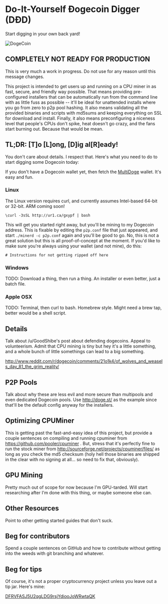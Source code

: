 # Do-It-Yourself Ðogecoin Digger (DÐD)

Start digging in your own back yard!

![DogeCoin](http://static.tumblr.com/ppdj5y9/Ae9mxmxtp/300coin.png)

## COMPLETELY NOT READY FOR PRODUCTION

This is very much a work in progress. Do not use for any reason until this message changes.

This project is intended to get users up and running on a CPU miner in as fast, secure, and friendly way possible. That means providing pre-configured installers that can be automatically run from the command line with as little fuss as possible -- it'll be ideal for unattended installs where you go from zero to p2p pool hashing. It also means validating all the provided binaries and scripts with md5sums and keeping everything on SSL for download and install. Finally, it also means preconfiguring a niceness level that people's CPUs don't spike, heat doesn't go crazy, and the fans start burning out. Because that would be mean.

## TL;DR: [T]o [L]ong, [D]ig al[R]eady!

You don't care about details. I respect that. Here's what you need to do to start digging some Dogecoin today:

If you don't have a Dogecoin wallet yet, then fetch the [MultiDoge](http://multidoge.org/) wallet. It's easy and fun.
### Linux

The Linux version requires curl, and currently assumes Intel-based 64-bit or 32-bit. ARM coming soon!


````
\curl -3sSL http://ur1.ca/gxypf | bash
````

This will get you started right away, but you'll be mining to my Dogecoin address. This is fixable by editing the `p2p.conf` file that just appeared, and start `./minerd -c p2p.conf` again and you'll be good to go. No, this is not a great solution but this is all proof-of-concept at the moment. If you'd like to make sure you're always using your wallet (and not mine), do this:


````
# Instructions for not getting ripped off here
````


### Windows

TODO: Download a thing, then run a thing. An installer or even better, just a batch file.

### Apple OSX

TODO: Terminal, then curl to bash. Homebrew style. Might need a brew tap, better would be a shell script.

## Details

Talk about /u/GoodShibe's post about defending dogecoins. Appeal to volunteerism. Admit that CPU mining is tiny but hey it's a little something, and a whole bunch of little somethings can lead to a big something.

http://www.reddit.com/r/dogecoin/comments/21o1k4/of_wolves_and_weasels_day_81_the_grim_reality/

## P2P Pools

Talk about why these are less evil and more secure than multipools and even dedicated Dogecoin pools. Use http://doge.st/ as the example since that'll be the default config anyway for the installers.

## Optimizing CPUMiner

This is getting past the fast-and-easy idea of this project, but provide a couple sentences on compiling and running cpuminer from https://github.com/pooler/cpuminer . But, stress that it's perfectly fine to run the stock miner from http://sourceforge.net/projects/cpuminer/files/ as long as you check the md5 checksum (holy hell those binaries are shipped in the clear with no signing at all... so need to fix that, obviously).

## GPU Mining

Pretty much out of scope for now because I'm GPU-tarded. Will start researching after I'm done with this thing, or maybe someone else can.

## Other Resources

Point to other getting started guides that don't suck.

## Beg for contributors

Spend a couple sentences on GitHub and how to contribute without getting into the weeds with git branching and whatever.

## Beg for tips

Of course, it's not a proper cryptocurrency project unless you leave out a tip jar. Here's mine:

[DFRVFASJ5U2qgLDG9rsjYdiooJoWRwtaQK](http://dogechain.info/address/DFRVFASJ5U2qgLDG9rsjYdiooJoWRwtaQK)

